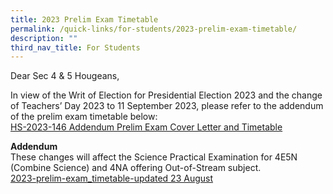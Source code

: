 ```yaml
---
title: 2023 Prelim Exam Timetable
permalink: /quick-links/for-students/2023-prelim-exam-timetable/
description: ""
third_nav_title: For Students
---
```

Dear Sec 4 & 5 Hougeans,  

In view of the Writ of Election for Presidential Election 2023 and the change of Teachers’ Day 2023 to 11 September 2023, please refer to the addendum of the prelim exam timetable below:  
[HS-2023-146 Addendum Prelim Exam Cover Letter and Timetable](/files/Timetables/hs-2023-146%20addendum%20prelim%20exam%20cover%20letter%20and%20timetable.pdf)

**Addendum**  
These changes will affect the Science Practical Examination for 4E5N (Combine Science) and 4NA offering Out-of-Stream subject.  
[2023-prelim-exam_timetable-updated 23 August](/files/Timetables/2023-prelim-exam_timetable-updated%2023%20august.pdf)